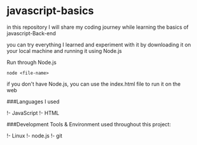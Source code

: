 # javascript-basics

in this repository I will share my coding journey while learning the basics of javascript-Back-end

you can try everything I learned and experiment with it by downloading it on your local machine and running it using Node.js

Run through Node.js
```
node <file-name>
```

if you don't have Node.js, you can use the index.html file to run it on the web

###Languages I used

!- JavaScript
!- HTML

###Development Tools & Environment used throughout this project:

!- Linux
!- node.js
!- git